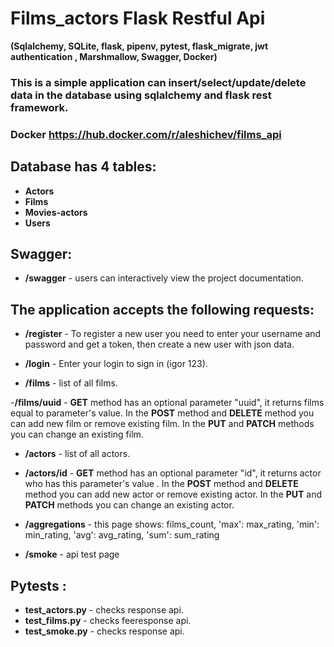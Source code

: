 # Films_actors Flask Restful Api 
**(Sqlalchemy, SQLite, flask, pipenv, pytest, flask_migrate, jwt authentication 
, Marshmallow, Swagger, Docker)**
### This is a simple application can insert/select/update/delete data in the database using sqlalchemy and flask rest framework.
### Docker https://hub.docker.com/r/aleshichev/films_api

## Database has 4 tables:

- **Actors**
- **Films**
- **Movies-actors**
- **Users**

## Swagger:
- **/swagger** - users can interactively view the project documentation.

## The application accepts the following requests:

- **/register** - To register a new user you need to enter your username and password and get a token, then create a new user with json data.

- **/login** - Enter your login to sign in (igor 123).

- **/films** - list of all films.

-**/films/uuid** -  **GET** method has an optional parameter "uuid", it returns films equal to parameter's value. In the **POST** method and **DELETE** method you can add new film or remove existing film. In the **PUT** and **PATCH** methods you can change an existing film.

- **/actors** - list of all actors.

- **/actors/id** - **GET** method has an optional parameter "id", it returns actor who has this parameter's value . In the **POST** method and **DELETE** method you can add new actor or remove existing actor. In the **PUT** and **PATCH** methods you can change an existing actor.

- **/aggregations** - this page shows: films_count, 'max': max_rating, 'min': min_rating, 'avg': avg_rating, 'sum': sum_rating

- **/smoke** - api test  page

## Pytests :
- **test_actors.py** - checks response api.
- **test_films.py** - checks feeresponse api.
- **test_smoke.py** - checks response api.
